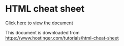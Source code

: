 # HTML cheat sheet

[Click here to view the document](CSE102-CheatSheetHTML.pdf)

This document is downloaded from https://www.hostinger.com/tutorials/html-cheat-sheet
